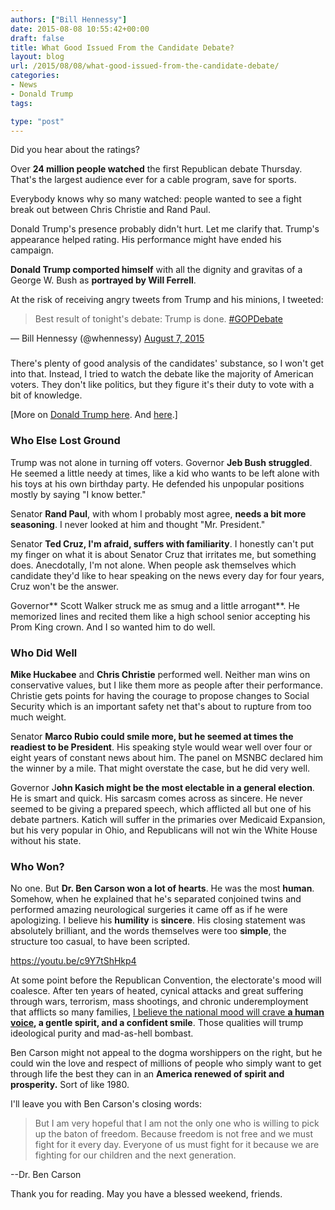 ```yaml
---
authors: ["Bill Hennessy"]
date: 2015-08-08 10:55:42+00:00
draft: false
title: What Good Issued From the Candidate Debate?
layout: blog
url: /2015/08/08/what-good-issued-from-the-candidate-debate/
categories:
- News
- Donald Trump
tags:

type: "post"
---
```


Did you hear about the ratings?

Over **24 million people watched** the first Republican debate Thursday. That's the largest audience ever for a cable program, save for sports.

Everybody knows why so many watched: people wanted to see a fight break out between Chris Christie and Rand Paul.

Donald Trump's presence probably didn't hurt. Let me clarify that. Trump's appearance helped rating. His performance might have ended his campaign.

**Donald Trump comported himself** with all the dignity and gravitas of a George W. Bush as **portrayed by Will Ferrell**.

At the risk of receiving angry tweets from Trump and his minions, I tweeted:



> 

> 
> Best result of tonight's debate: Trump is done. [#GOPDebate](https://twitter.com/hashtag/GOPDebate?src=hash)
> 
> 
— Bill Hennessy (@whennessy) [August 7, 2015](https://twitter.com/whennessy/status/629481240156975104)





### 



There's plenty of good analysis of the candidates' substance, so I won't get into that. Instead, I tried to watch the debate like the majority of American voters. They don't like politics, but they figure it's their duty to vote with a bit of knowledge.

[More on [Donald Trump here](https://hennessysview.com/2015/08/08/we-deserve-better/). And [here](https://hennessysview.com/2014/08/09/erick-erickson-reince-priebus/).]



### Who Else Lost Ground



Trump was not alone in turning off voters. Governor **Jeb Bush struggled**. He seemed a little needy at times, like a kid who wants to be left alone with his toys at his own birthday party. He defended his unpopular positions mostly by saying "I know better."

Senator **Rand Paul**, with whom I probably most agree, **needs a bit more seasoning**. I never looked at him and thought "Mr. President."

Senator **Ted Cruz, I'm afraid, suffers with familiarity**. I honestly can't put my finger on what it is about Senator Cruz that irritates me, but something does. Anecdotally, I'm not alone. When people ask themselves which candidate they'd like to hear speaking on the news every day for four years, Cruz won't be the answer.

Governor** Scott Walker struck me as smug and a little arrogant**. He memorized lines and recited them like a high school senior accepting his Prom King crown. And I so wanted him to do well.



### Who Did Well



**Mike Huckabee** and **Chris Christie** performed well. Neither man wins on conservative values, but I like them more as people after their performance. Christie gets points for having the courage to propose changes to Social Security which is an important safety net that's about to rupture from too much weight.

Senator **Marco Rubio could smile more, but he seemed at times the readiest to be President**. His speaking style would wear well over four or eight years of constant news about him. The panel on MSNBC declared him the winner by a mile. That might overstate the case, but he did very well.

Governor J**ohn Kasich might be the most electable in a general election**. He is smart and quick. His sarcasm comes across as sincere. He never seemed to be giving a prepared speech, which afflicted all but one of his debate partners. Katich will suffer in the primaries over Medicaid Expansion, but his very popular in Ohio, and Republicans will not win the White House without his state.



### Who Won?



No one. But **Dr. Ben Carson won a lot of hearts**. He was the most **human**. Somehow, when he explained that he's separated conjoined twins and performed amazing neurological surgeries it came off as if he were apologizing. I believe his **humility** is **sincere**. His closing statement was absolutely brilliant, and the words themselves were too **simple**, the structure too casual, to have been scripted.

https://youtu.be/c9Y7tShHkp4

At some point before the Republican Convention, the electorate's mood will coalesce. After ten years of heated, cynical attacks and great suffering through wars, terrorism, mass shootings, and chronic underemployment that afflicts so many families, [I believe the national mood will crave **a human voice**](https://hennessysview.com/2015/08/06/im-pissed-that-im-pissed/)**, a gentle spirit, and a confident smile**. Those qualities will trump ideological purity and mad-as-hell bombast.

Ben Carson might not appeal to the dogma worshippers on the right, but he could win the love and respect of millions of people who simply want to get through life the best they can in an **America renewed of spirit and prosperity.** Sort of like 1980.

I'll leave you with Ben Carson's closing words:



> But I am very hopeful that I am not the only one who is willing to pick up the baton of freedom. Because freedom is not free and we must fight for it every day. Everyone of us must fight for it because we are fighting for our children and the next generation.

--Dr. Ben Carson



Thank you for reading. May you have a blessed weekend, friends.
